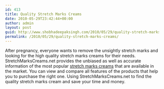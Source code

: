 ```yaml
---
id: 413
title: Quality Stretch Marks Creams
date: 2010-05-29T23:42:44+00:00
author: admin
layout: post
guid: http://www.shobhadeepaksingh.com/2010/05/29/quality-stretch-marks-creams/
permalink: /2010/05/29/quality-stretch-marks-creams/
---
```

After pregnancy, everyone wants to remove the unsightly stretch marks and looking for the high quality stretch marks creams for their needs. StretchMarksCreams.net provides the unbiased as well as accurate information of the most popular [stretch marks creams](http://www.stretchmarkscreams.net/) that are available in the market. You can view and compare all features of the products that help you to purchase the right one. Using StretchMarksCreams.net to find the quality stretch marks cream and save your time and money.